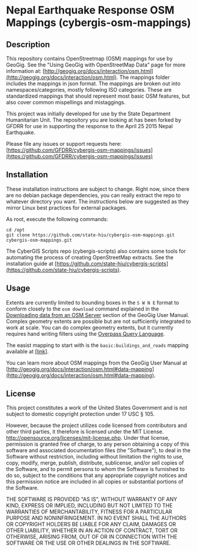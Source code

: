 Nepal Earthquake Response OSM Mappings (cybergis-osm-mappings)
================

## Description

This repository contains OpenStreetmap (OSM) mappings for use by GeoGig.  See the "Using GeoGig with OpenStreetMap Data" page for more information at: [http://geogig.org/docs/interaction/osm.html](http://geogig.org/docs/interaction/osm.html).  The mappings folder includes the mappings in json format.  The mappings are broken out into namespaces/categories, mostly following ISO categories.  These are standardized mappings that should represent most basic OSM features, but also cover common mispellings and mistaggings.


This project was initially developed for use by the State Department Humanitarian Unit.  The repository you are looking at has been forked by GFDRR for use in supporting the response to the April 25 2015 Nepal Earthquake.

Please file any issues or support requests here: [https://github.com/GFDRR/cybergis-osm-mappings/issues](https://github.com/GFDRR/cybergis-osm-mappings/issues)

## Installation

These installation instructions are subject to change.  Right now, since there are no debian package dependencies, you can really extract the repo to whatever directory you want.  The instructions below are suggested as they mirror Linux best practices for external packages.

As root, execute the following commands:
```
cd /opt
git clone https://github.com/state-hiu/cybergis-osm-mappings.git cybergis-osm-mappings.git
```

The CyberGIS Scripts repo (cybergis-scripts) also contains some tools for automating the process of creating OpenStreetMap extracts.  See the installation guide at [https://github.com/state-hiu/cybergis-scripts](https://github.com/state-hiu/cybergis-scripts).

## Usage

Extents are currently limited to bounding boxes in the `S W N E` format to conform closely to the `osm download` command explained in the [Downloading data from an OSM Server](http://geogig.org/docs/interaction/osm.html#downloading-data-from-an-osm-serve) section of the GeoGig User Manual.  Complex geometry extents are possible but are not sufficiently integrated to work at scale.  You can do complex geometry extents, but it currently requires hand writing filters using the [Overpass Query Language](http://wiki.openstreetmap.org/wiki/Overpass_API/Language_Guide).

The easist mapping to start with is the `basic:buildings_and_roads` mapping available at [[link]](https://github.com/state-hiu/cybergis-osm-mappings/blob/master/mappings/basic/buildings_and_roads.json).

You can learn more about OSM mappings from the GeoGig User Manual at [http://geogig.org/docs/interaction/osm.html#data-mapping](http://geogig.org/docs/interaction/osm.html#data-mapping).

## License
This project constitutes a work of the United States Government and is not subject to domestic copyright protection under 17 USC § 105.

However, because the project utilizes code licensed from contributors and other third parties, it therefore is licensed under the MIT License. http://opensource.org/licenses/mit-license.php. Under that license, permission is granted free of charge, to any person obtaining a copy of this software and associated documentation files (the "Software"), to deal in the Software without restriction, including without limitation the rights to use, copy, modify, merge, publish, distribute, sublicense, and/or sell copies of the Software, and to permit persons to whom the Software is furnished to do so, subject to the conditions that any appropriate copyright notices and this permission notice are included in all copies or substantial portions of the Software.

THE SOFTWARE IS PROVIDED "AS IS", WITHOUT WARRANTY OF ANY KIND, EXPRESS OR IMPLIED, INCLUDING BUT NOT LIMITED TO THE WARRANTIES OF MERCHANTABILITY, FITNESS FOR A PARTICULAR PURPOSE AND NONINFRINGEMENT. IN NO EVENT SHALL THE AUTHORS OR COPYRIGHT HOLDERS BE LIABLE FOR ANY CLAIM, DAMAGES OR OTHER LIABILITY, WHETHER IN AN ACTION OF CONTRACT, TORT OR OTHERWISE, ARISING FROM, OUT OF OR IN CONNECTION WITH THE SOFTWARE OR THE USE OR OTHER DEALINGS IN THE SOFTWARE.
